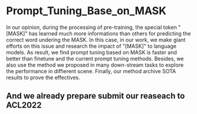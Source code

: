 # Prompt_Tuning_Base_on_MASK
In our opinion, during the processing of pre-training, the special token "[MASK]" has learned much more informations than others for predicting the correct word undering the MASK. In this case, in our work, we make giant efforts on this issue and research the impact of "[MASK]" to language models. As result, we find prompt tuning based on MASK is faster and better than finetune and the current prompt tuning methods. Besides, we also use the method we proposed in many down-stream tasks to explore the performance in diffierent scene. Finally, our method archive SOTA results to prove the effectives.

## And we already prepare submit our reaseach to ACL2022
